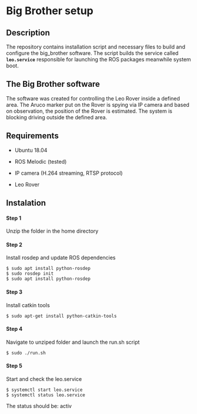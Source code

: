 # Big Brother setup

## Description

The repository contains installation script and necessary files to build and configure the big_brother software. The script builds the service called **`leo.service`** responsible for launching the ROS packages meanwhile system boot.

## The Big Brother software  

The software was created for controlling the Leo Rover inside a defined area. The Aruco marker put on the Rover is spying via IP camera and based on observation, the position of the Rover is estimated. The system is blocking driving outside the defined area.

## Requirements

* Ubuntu 18.04

* ROS Melodic (tested)

* IP camera (H.264 streaming, RTSP protocol)

* Leo Rover

## Instalation

#### Step 1

Unzip the folder in the home directory

#### Step 2

Install rosdep and update ROS dependencies
```
$ sudo apt install python-rosdep
$ sudo rosdep init
$ sudo apt install python-rosdep
```
#### Step 3

Install catkin tools
```
$ sudo apt-get install python-catkin-tools
```

#### Step 4

Navigate to unziped folder and launch the run.sh script
```
$ sudo ./run.sh
```

#### Step 5

Start and check the leo.service
```
$ systemctl start leo.service
$ systemctl status leo.service
```
The status should be: activ